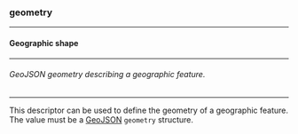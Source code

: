 ### geometry



------
#### Geographic shape



------
###### GeoJSON geometry describing a geographic feature.



------
This descriptor can be used to define the geometry of a geographic feature. The value must be a [GeoJSON](https://geojson.org) `geometry` structure.